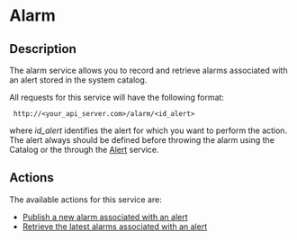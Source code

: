 Alarm
=====

## Description

The alarm service allows you to record and retrieve alarms associated with an alert stored in the system catalog.

All requests for this service will have the following format:

```
 http://<your_api_server.com>/alarm/<id_alert> 
```

where <em>id_alert</em> identifies the alert for which you want to perform the action. 
The alert always should be defined before throwing the alarm using the Catalog or the through the [Alert](./services/alert/alert.html) service.


## Actions

The available actions for this service are:

* [Publish a new alarm associated with an alert](./publish_alarm.html)
* [Retrieve the latest alarms associated with an alert](./retrieve_alarms.html)
